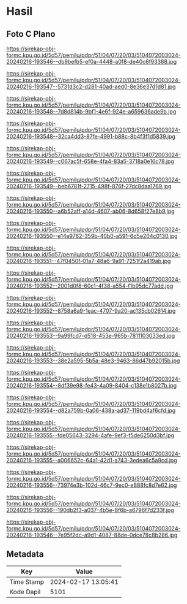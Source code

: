 # Hasil

## Foto C Plano

https://sirekap-obj-formc.kpu.go.id/5d57/pemilu/pdpr/51/04/07/20/03/5104072003024-20240216-193546--db9befb5-ef0a-4448-a0f8-de40c6f93388.jpg

https://sirekap-obj-formc.kpu.go.id/5d57/pemilu/pdpr/51/04/07/20/03/5104072003024-20240216-193547--5731d3c2-d281-40ad-aed0-8e36e37d1d81.jpg

https://sirekap-obj-formc.kpu.go.id/5d57/pemilu/pdpr/51/04/07/20/03/5104072003024-20240216-193548--7d8d814b-9bf1-4e6f-924e-a659636ade9b.jpg

https://sirekap-obj-formc.kpu.go.id/5d57/pemilu/pdpr/51/04/07/20/03/5104072003024-20240216-193548--32ca4dd3-87fe-4991-b88c-8b4f3f1d5839.jpg

https://sirekap-obj-formc.kpu.go.id/5d57/pemilu/pdpr/51/04/07/20/03/5104072003024-20240216-193549--c067ac5f-658e-4fa4-83a5-3718a0e16c78.jpg

https://sirekap-obj-formc.kpu.go.id/5d57/pemilu/pdpr/51/04/07/20/03/5104072003024-20240216-193549--beb6781f-2715-498f-876f-27dc8daa1769.jpg

https://sirekap-obj-formc.kpu.go.id/5d57/pemilu/pdpr/51/04/07/20/03/5104072003024-20240216-193550--a6b52aff-a14d-4607-ab06-8d658f27e8b9.jpg

https://sirekap-obj-formc.kpu.go.id/5d57/pemilu/pdpr/51/04/07/20/03/5104072003024-20240216-193550--e14e9762-359b-40b0-a591-6d5e204c0130.jpg

https://sirekap-obj-formc.kpu.go.id/5d57/pemilu/pdpr/51/04/07/20/03/5104072003024-20240216-193551--47f0450f-01a7-48a6-9a91-7251f2a419ab.jpg

https://sirekap-obj-formc.kpu.go.id/5d57/pemilu/pdpr/51/04/07/20/03/5104072003024-20240216-193552--2001d0f8-60c1-4f38-a554-f1b95dc77add.jpg

https://sirekap-obj-formc.kpu.go.id/5d57/pemilu/pdpr/51/04/07/20/03/5104072003024-20240216-193552--8758a6a9-1eac-4707-9a20-ac135cb02614.jpg

https://sirekap-obj-formc.kpu.go.id/5d57/pemilu/pdpr/51/04/07/20/03/5104072003024-20240216-193553--9a99fcd7-d518-453e-965b-7811103033ed.jpg

https://sirekap-obj-formc.kpu.go.id/5d57/pemilu/pdpr/51/04/07/20/03/5104072003024-20240216-193553--38e2a595-5b5a-48e3-9463-86d47b92015b.jpg

https://sirekap-obj-formc.kpu.go.id/5d57/pemilu/pdpr/51/04/07/20/03/5104072003024-20240216-193554--8df39e98-fe43-4a09-8404-c138e1b8027b.jpg

https://sirekap-obj-formc.kpu.go.id/5d57/pemilu/pdpr/51/04/07/20/03/5104072003024-20240216-193554--d82a759b-0a06-438a-ad37-119bd4af6cfd.jpg

https://sirekap-obj-formc.kpu.go.id/5d57/pemilu/pdpr/51/04/07/20/03/5104072003024-20240216-193555--fde05643-3294-4afe-9ef3-f5de6250d3bf.jpg

https://sirekap-obj-formc.kpu.go.id/5d57/pemilu/pdpr/51/04/07/20/03/5104072003024-20240216-193555--a006652c-64a1-42d1-a743-3edea6c5a9cd.jpg

https://sirekap-obj-formc.kpu.go.id/5d57/pemilu/pdpr/51/04/07/20/03/5104072003024-20240216-193556--73974e3b-102d-46c7-9ec0-e888fc8d7e62.jpg

https://sirekap-obj-formc.kpu.go.id/5d57/pemilu/pdpr/51/04/07/20/03/5104072003024-20240216-193556--190db2f3-a037-4b5e-8f6b-a6796f7d233f.jpg

https://sirekap-obj-formc.kpu.go.id/5d57/pemilu/pdpr/51/04/07/20/03/5104072003024-20240216-193546--7e95f2dc-a9d1-4087-88de-0dce78c8b286.jpg


## Metadata

| Key        | Value               |
| ---------- | ------------------- |
| Time Stamp | 2024-02-17 13:05:41 |
| Kode Dapil | 5101                |



